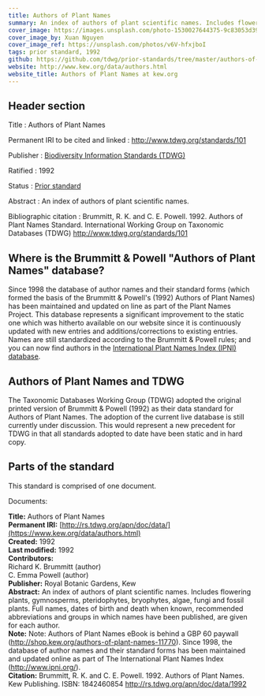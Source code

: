 ```yaml
---
title: Authors of Plant Names
summary: An index of authors of plant scientific names. Includes flowering plants, gymnosperms, pteridophytes, bryophytes, algae, fungi and fossil plants. Full names, dates of birth and death when known, recommended abbreviations and groups in which names have been published, are given for each author. Authors of Plant Names has been incorporated into the [International Plant Names Index (IPNI)](http://www.ipni.org/).
cover_image: https://images.unsplash.com/photo-1530027644375-9c83053d392e
cover_image_by: Xuan Nguyen
cover_image_ref: https://unsplash.com/photos/v6V-hfxjboI
tags: prior standard, 1992
github: https://github.com/tdwg/prior-standards/tree/master/authors-of-plant-names
website: http://www.kew.org/data/authors.html
website_title: Authors of Plant Names at kew.org
---
```


## Header section

Title
: Authors of Plant Names

Permanent IRI to be cited and linked
: <http://www.tdwg.org/standards/101>

Publisher
: [Biodiversity Information Standards (TDWG)](https://www.tdwg.org/)

Ratified
: 1992

Status
: [Prior standard](https://www.tdwg.org/standards/status-and-categories/)

Abstract
: An index of authors of plant scientific names.

Bibliographic citation
: Brummitt, R. K. and C. E. Powell. 1992. Authors of Plant Names Standard. International Working Group on Taxonomic Databases (TDWG) http://www.tdwg.org/standards/101

## Where is the Brummitt & Powell "Authors of Plant Names" database?

Since 1998 the database of author names and their standard forms (which formed the basis of the Brummitt & Powell's (1992) Authors of Plant Names) has been maintained and updated on line as part of the Plant Names Project. This database represents a significant improvement to the static one which was hitherto available on our website since it is continuously updated with new entries and additions/corrections to existing entries. Names are still standardized according to the Brummitt & Powell rules; and you can now find authors in the [International Plant Names Index (IPNI) database](http://www.ipni.org/index.html).

## Authors of Plant Names and TDWG

The Taxonomic Databases Working Group (TDWG) adopted the original printed version of Brummitt & Powell (1992) as their data standard for Authors of Plant Names. The adoption of the current live database is still currently under discussion. This would represent a new precedent for TDWG in that all standards adopted to date have been static and in hard copy.

## Parts of the standard

This standard is comprised of one document. 

Documents:

**Title:** Authors of Plant Names \
**Permanent IRI:** [http://rs.tdwg.org/apn/doc/data/](https://www.kew.org/data/authors.html) \
**Created:** 1992 \
**Last modified:** 1992 \
**Contributors:** \
Richard K. Brummitt (author) \
C. Emma Powell (author) \
**Publisher:** Royal Botanic Gardens, Kew \
**Abstract:** An index of authors of plant scientific names. Includes flowering plants, gymnosperms, pteridophytes, bryophytes, algae, fungi and fossil plants. Full names, dates of birth and death when known, recommended abbreviations and groups in which names have been published, are given for each author.  \
**Note:** Note: Authors of Plant Names eBook is behind a GBP 60 paywall (http://shop.kew.org/authors-of-plant-names-11770).  Since 1998, the database of author names and their standard forms has been maintained and updated online as part of The International Plant Names Index (http://www.ipni.org/). \
**Citation:** Brummitt, R. K. and C. E. Powell. 1992. Authors of Plant Names. Kew Publishing. ISBN: 1842460854 http://rs.tdwg.org/apn/doc/data/1992

